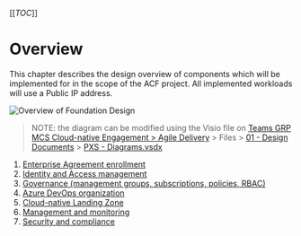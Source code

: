[[_TOC_]]

# Overview

This chapter describes the design overview of components which will be implemented for in the scope of the ACF project. All implemented workloads will use a Public IP address.

![Overview of Foundation Design](/.attachments/images/Foundation-Design/platform-design-high-level.png)

> NOTE: the diagram can be modified using the Visio file on [Teams GRP MCS Cloud-native Engagement > Agile Delivery](https://teams.microsoft.com/_?lm=deeplink&lmsrc=homePageWeb&cmpid=WebSignIn#/conversations/Agile%20Delivery?threadId=19:2e84079377e541aaae5663305c890086@thread.tacv2&ctx=channel) > Files > [01 - Design Documents](https://contoso.sharepoint.com/sites/GRP_001608-AgileDelivery/Shared%20Documents/Forms/AllItems.aspx?RootFolder=%2Fsites%2FGRP%5F001608%2DAgileDelivery%2FShared%20Documents%2FAgile%20Delivery%2F01%20%2D%20Design%20Documents&FolderCTID=0x01200001544C4EB547E84DB41D1C6FCCD4BEA9) > [PXS - Diagrams.vsdx](https://teams.microsoft.com/l/file/6F59E176-935C-450C-B8A0-A23AB3831B4C?tenantId=e7ab81b2-1e84-4bf7-9dcb-b6fec01ed138&fileType=vsdx&objectUrl=https%3A%2F%2Fcontoso.sharepoint.com%2Fsites%2FGRP_001608-AgileDelivery%2FShared%20Documents%2FAgile%20Delivery%2F01%20-%20Design%20Documents%2FPXS%20-%20Diagrams.vsdx&baseUrl=https%3A%2F%2Fcontoso.sharepoint.com%2Fsites%2FGRP_001608-AgileDelivery&serviceName=teams&threadId=19:2e84079377e541aaae5663305c890086@thread.tacv2&groupId=348f9039-5718-417a-8e56-85e2957e26be)

1. [Enterprise Agreement enrollment](/Enterprise%2Dscale-Foundation-Design/Enterprise-Agreement-enrollment.md)
2. [Identity and Access management](/Enterprise%2Dscale-Foundation-Design/Identity-and-access-management.md)
3. [Governance (management groups, subscriptions, policies, RBAC)](/Enterprise%2Dscale-Foundation-Design/Governance.md)
4. [Azure DevOps organization](/Enterprise%2Dscale-Foundation-Design/Azure-DevOps-Organization.md)
5. [Cloud-native Landing Zone](/Enterprise%2Dscale-Foundation-Design/Cloud%2DNative-Landing-Zone.md)
6. [Management and monitoring](/Enterprise%2Dscale-Foundation-Design/Management-and-monitoring.md)
7. [Security and compliance](/Enterprise%2Dscale-Foundation-Design/Security-and-compliance.md)